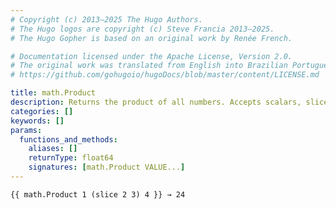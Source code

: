 ```yaml
---
# Copyright (c) 2013–2025 The Hugo Authors.
# The Hugo logos are copyright (c) Steve Francia 2013–2025.
# The Hugo Gopher is based on an original work by Renée French.

# Documentation licensed under the Apache License, Version 2.0.
# The original work was translated from English into Brazilian Portuguese.
# https://github.com/gohugoio/hugoDocs/blob/master/content/LICENSE.md

title: math.Product
description: Returns the product of all numbers. Accepts scalars, slices, or both.
categories: []
keywords: []
params:
  functions_and_methods:
    aliases: []
    returnType: float64
    signatures: [math.Product VALUE...]
---
```


```go-html-template
{{ math.Product 1 (slice 2 3) 4 }} → 24
```

